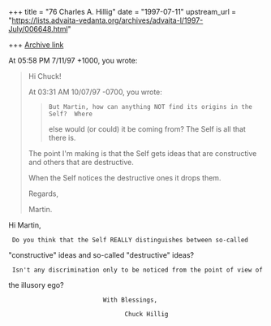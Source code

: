 +++
title = "76 Charles A. Hillig"
date = "1997-07-11"
upstream_url = "https://lists.advaita-vedanta.org/archives/advaita-l/1997-July/006648.html"

+++
[Archive link](https://lists.advaita-vedanta.org/archives/advaita-l/1997-July/006648.html)

At 05:58 PM 7/11/97 +1000, you wrote:
>Hi Chuck!
>
>At 03:31 AM 10/07/97 -0700, you wrote:
>
>>     But Martin, how can anything NOT find its origins in the Self?  Where
>>else would (or could) it be coming from?  The Self is all that there is.
>>
>
>The point I'm making is that the Self gets ideas that are constructive and
>others that are destructive.
>
>When the Self notices the destructive ones it drops them.
>
>Regards,
>
>Martin.
>

Hi Martin,

     Do you think that the Self REALLY distinguishes between so-called
"constructive" ideas and so-called "destructive" ideas?

     Isn't any discrimination only to be noticed from the point of view of
the illusory ego?

                              With Blessings,

                                    Chuck Hillig

